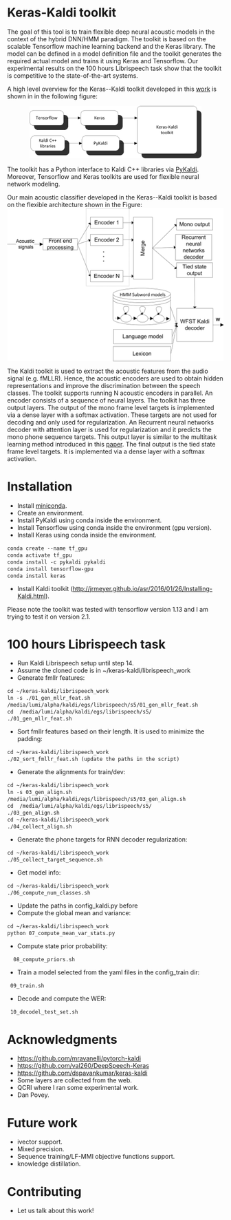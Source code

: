 # Keras-Kaldi toolkit

The goal of this tool is to  train flexible deep neural acoustic models in the context of the hybrid DNN/HMM paradigm. The toolkit is based on the scalable Tensorflow machine learning backend and the Keras library. The model can be defined in a model definition file and the toolkit generates the required actual model and trains it using Keras and Tensorflow. Our experimental results on the 100 hours Librispeech  task show that the toolkit is competitive to the state-of-the-art systems.

 A high level overview for the Keras--Kaldi toolkit developed in this [work](http://github.com/yhifny/keras-kaldi) is shown in in the following figure:

 <p align="center">
 <img src="images/keras_kaldi.png" width="400">
</p>


 The toolkit has a Python interface   to Kaldi C++ libraries via  [PyKaldi](https://pykaldi.github.io). Moreover, Tensorflow and Keras toolkits are used for flexible neural network modeling.

 Our main acoustic  classifier developed in the Keras--Kaldi toolkit is based on the flexible  architecture  shown in the Figure:  <img src="images/toolkit_new.png" img align="center">

 The Kaldi toolkit is used to extract the acoustic features from the  audio signal (e.g.  fMLLR). Hence, the acoustic encoders are used to obtain hidden representations and improve the discrimination between the speech classes. The toolkit supports running N acoustic encoders in parallel. An encoder consists of a sequence of neural layers.  The toolkit has three output layers. The output of the mono frame level targets  is implemented via a dense layer with a softmax activation. These targets are not used for decoding and only used for regularization. An Recurrent neural networks decoder with attention layer  is used for regularization and it predicts the mono phone sequence targets. This output layer is similar to the multitask learning method introduced in this [paper](https://arxiv.org/abs/1609.06773). The final output is the tied state frame level targets. It is implemented via a dense layer with a softmax activation.


# Installation

  - Install [miniconda](https://docs.conda.io/en/latest/miniconda.html).
  - Create an environment.
  - Install PyKaldi using conda inside the environment.
  - Install Tensorflow  using conda inside the environment (gpu version).
  - Install Keras using conda inside the environment.
```
conda create --name tf_gpu
conda activate tf_gpu
conda install -c pykaldi pykaldi
conda install tensorflow-gpu
conda install keras
```

  - Install Kaldi toolkit (http://jrmeyer.github.io/asr/2016/01/26/Installing-Kaldi.html).

Please note the toolkit was tested with tensorflow  version 1.13 and I am trying to test it on version 2.1.

# 100 hours Librispeech  task
  - Run Kaldi Librispeech setup until step 14.
  - Assume the cloned code is in ~/keras-kaldi/librispeech_work
  - Generate fmllr features:
```
cd ~/keras-kaldi/librispeech_work   
ln -s ./01_gen_mllr_feat.sh /media/lumi/alpha/kaldi/egs/librispeech/s5/01_gen_mllr_feat.sh
cd  /media/lumi/alpha/kaldi/egs/librispeech/s5/
./01_gen_mllr_feat.sh
```
  - Sort fmllr features based on their length. It is used to minimize the padding:
```
cd ~/keras-kaldi/librispeech_work   
./02_sort_fmllr_feat.sh (update the paths in the script)
```
  - Generate the alignments for train/dev:
```
cd ~/keras-kaldi/librispeech_work   
ln -s 03_gen_align.sh /media/lumi/alpha/kaldi/egs/librispeech/s5/03_gen_align.sh
cd  /media/lumi/alpha/kaldi/egs/librispeech/s5/
./03_gen_align.sh
cd ~/keras-kaldi/librispeech_work   
./04_collect_align.sh
```
  - Generate the phone targets for RNN decoder regularization:
```
cd ~/keras-kaldi/librispeech_work   
./05_collect_target_sequence.sh
```
  - Get model info:
```
cd ~/keras-kaldi/librispeech_work   
./06_compute_num_classes.sh
```
  - Update the  paths in config_kaldi.py before
  - Compute the global mean and variance:
```
cd ~/keras-kaldi/librispeech_work   
python 07_compute_mean_var_stats.py
```
  - Compute state prior probability:
```
  08_compute_priors.sh
```
  - Train a model selected from the yaml files in the config_train dir:
```
 09_train.sh
```
  - Decode and compute the WER:
```
 10_decodel_test_set.sh
```

# Acknowledgments
  - https://github.com/mravanelli/pytorch-kaldi
  - https://github.com/val260/DeepSpeech-Keras
  - https://github.com/dspavankumar/keras-kaldi
  - Some layers  are collected from the web.
  - QCRI where I ran some experimental work.
  - Dan Povey.

# Future work
  - ivector support.
  - Mixed precision.
  - Sequence training/LF-MMI objective functions support.
  - knowledge distillation.

# Contributing
   - Let us talk about this work!   
